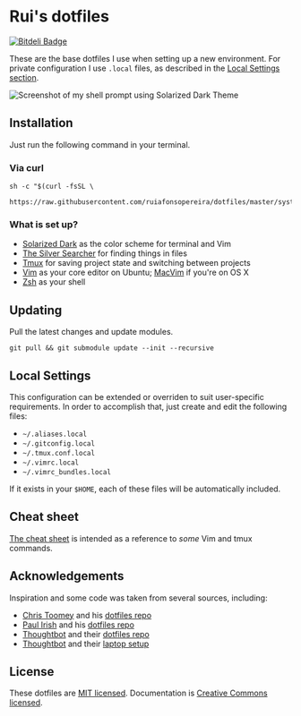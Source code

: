 # Rui's dotfiles

[![Bitdeli Badge](https://d2weczhvl823v0.cloudfront.net/ruiafonsopereira/dotfiles/trend.png)](https://bitdeli.com/free "Bitdeli Badge")

These are the base dotfiles I use when setting up a new environment. For private
configuration I use `.local` files, as described in the [Local Settings
section](https://github.com/ruiafonsopereira/dotfiles#local-settings).

![Screenshot of my shell prompt using Solarized Dark Theme](http://i.imgur.com/tyXR3p3.png)

## Installation

Just run the following command in your terminal.

### Via curl

```shell
sh -c "$(curl -fsSL \
  https://raw.githubusercontent.com/ruiafonsopereira/dotfiles/master/system/ubuntu/ubuntu.sh)"
```
### What is set up?
* [Solarized Dark](http://ethanschoonover.com/solarized) as the color scheme for
  terminal and Vim
* [The Silver Searcher](https://github.com/ggreer/the_silver_searcher) for
  finding things in files
* [Tmux](https://tmux.github.io/) for saving project state and switching between
  projects
* [Vim](http://www.vim.org/) as your core editor on Ubuntu;
    [MacVim](https://github.com/macvim-dev/macvim) if you're on OS X
* [Zsh](http://www.zsh.org/) as your shell


## Updating

Pull the latest changes and update modules.

    git pull && git submodule update --init --recursive

## Local Settings
This configuration can be extended or overriden to suit user-specific
requirements. In order to accomplish that, just create and edit the following
files:
* `~/.aliases.local`
* `~/.gitconfig.local`
* `~/.tmux.conf.local`
* `~/.vimrc.local`
* `~/.vimrc_bundles.local`

If it exists in your `$HOME`, each of these files will be automatically
included.

## Cheat sheet

[The cheat sheet](cheatsheet) is intended as a reference to _some_ Vim and tmux
commands.

[sheetcheat]: (./blob/master/docs/cheat-sheet.md)

## Acknowledgements

Inspiration and some code was taken from several sources, including:
* [Chris Toomey](http://ctoomey.com/) and his [dotfiles repo](https://github.com/christoomey/dotfiles)
* [Paul Irish](http://www.paulirish.com/) and his [dotfiles repo](https://github.com/paulirish/dotfiles)
* [Thoughtbot](https://thoughtbot.com/) and their [dotfiles repo](https://github.com/thoughtbot/dotfiles)
* [Thoughtbot](https://thoughtbot.com/) and their [laptop setup](https://github.com/thoughtbot/laptop)

## License

These dotfiles are [MIT licensed][MIT]. Documentation is [Creative Commons
licensed][CC].

[MIT]: (./blob/master/LICENSE)
[CC]: (./blob/master/LICENSE-docs)
